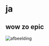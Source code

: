 # ja

## wow zo epic

![afbeelding](https://www.google.com/imgres?imgurl=https%3A%2F%2Fi.pinimg.com%2Foriginals%2F76%2F2f%2Fad%2F762fad555f94442a236874cef7053eb4.jpg&imgrefurl=https%3A%2F%2Fwww.pinterest.com%2Fpin%2F17662623511829483%2F&tbnid=2NjK2Lst-lpSdM&vet=12ahUKEwjMmtbf7sj6AhVowAIHHf5YDu0QMygDegUIARCgAQ..i&docid=QuuNmNqD7cP5MM&w=500&h=658&q=cursed%20jezus&client=opera-gx&ved=2ahUKEwjMmtbf7sj6AhVowAIHHf5YDu0QMygDegUIARCgAQ)